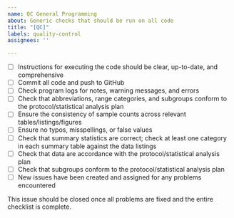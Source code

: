 ```yaml
---
name: QC General Programming
about: Generic checks that should be run on all code
title: "[QC]"
labels: quality-control
assignees: ''

---
```


- [ ] Instructions for executing the code should be clear, up-to-date, and comprehensive
- [ ] Commit all code and push to GitHub
- [ ] Check program logs for notes, warning messages, and errors
- [ ] Check that abbreviations, range categories, and subgroups conform to the protocol/statistical analysis plan
- [ ] Ensure the consistency of sample counts across relevant tables/listings/figures
- [ ] Ensure no typos, misspellings, or false values
- [ ] Check that summary statistics are correct; check at least one category in each summary table against the data listings
- [ ] Check that data are accordance with the protocol/statistical analysis plan
- [ ] Check that subgroups conform to the protocol/statistical analysis plan
- [ ] New issues have been created and assigned for any problems encountered

This issue should be closed once all problems are fixed and the entire checklist is complete.
